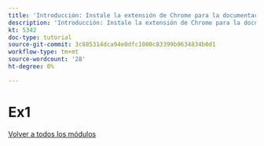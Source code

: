 ```yaml
---
title: 'Introducción: Instale la extensión de Chrome para la documentación de Experience League'
description: 'Introducción: Instale la extensión de Chrome para la documentación de Experience League'
kt: 5342
doc-type: tutorial
source-git-commit: 3c885314dca94e0dfc1000c83399b9634834b0d1
workflow-type: tm+mt
source-wordcount: '28'
ht-degree: 0%

---
```


# Ex1

[Volver a todos los módulos](./../../overview.md)
